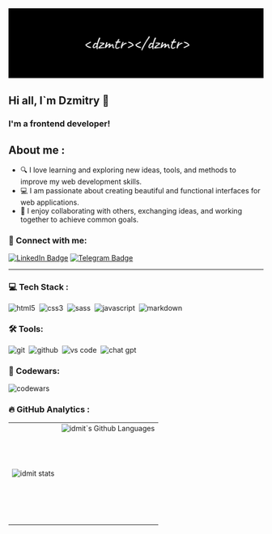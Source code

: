 <img src='./img/logo.jpg'>

<h2>Hi all, I`m Dzmitry 👋</h2>
<h3>I'm a frontend developer!</h3>

<h2>About me :</h2>

- 🔍 I love learning and exploring new ideas, tools, and methods to improve my web development skills.
- 💻 I am passionate about creating beautiful and functional interfaces for web applications.
- 🤝 I enjoy collaborating with others, exchanging ideas, and working together to achieve common goals.


### 🤝 Connect with me:
<div id='badges'>
  <a href="https://www.linkedin.com/in/dzmitrysidarovich/">
    <img src="https://img.shields.io/badge/LinkedIn-black?style=for-the-badge&logo=linkedin&logoColor=white" alt="LinkedIn Badge"/></a>
  <a href="https://www.t.me/ixdmaa">
    <img src="https://img.shields.io/badge/Telegram-black?style=for-the-badge&logo=telegram&logoColor=white" alt="Telegram Badge"/>
  </a>
</div>

---
### 💻 Tech Stack :

<img alt="html5" src="https://img.shields.io/badge/html-black.svg?&style=for-the-badge&logo=html5&logoColor=fff" />&nbsp;
<img alt="css3" src="https://img.shields.io/badge/css-black.svg?&style=for-the-badge&logo=css3&logoColor=fff" />&nbsp;
<img alt="sass" src="https://img.shields.io/badge/sass-black.svg?&style=for-the-badge&logo=sass&logoColor=fff" />&nbsp;
<img alt="javascript" src="https://img.shields.io/badge/javascript-black.svg?&style=for-the-badge&logo=javascript&logoColor=white" />&nbsp;
<img alt="markdown" src="https://img.shields.io/badge/markdown-000.svg?&style=for-the-badge&logo=markdown&logoColor=fff" />&nbsp;


### 🛠 Tools:

<img alt="git" src="https://img.shields.io/badge/git-black.svg?&style=for-the-badge&logo=git&logoColor=fff" />&nbsp;
<img alt="github" src="https://img.shields.io/badge/github-000.svg?&style=for-the-badge&logo=github&logoColor=fff" />&nbsp;
<img alt="vs code" src="https://img.shields.io/badge/vs code-black.svg?&style=for-the-badge&logo=visual-studio-code&logoColor=fff" />&nbsp;
<img alt='chat gpt' src='https://img.shields.io/badge/chatGPT-black?style=for-the-badge&logo=openai&logoColor=white' />

### 🚀 Codewars:

![codewars](https://www.codewars.com/users/rsschool_0605def1be6e5715/badges/large)

### :fire: GitHub Analytics :

<table>
  <tr>
    <td>
      <img align="left" src="http://github-readme-streak-stats.herokuapp.com?user=idmit&theme=dark&background=000000" alt="idmit stats" />
    </td>
    <td>
      <img height="195px" align="right" alt="idmit`s Github Languages" src="https://github-readme-stats-sigma-five.vercel.app/api/top-langs/?username=idmit&layout=compact&theme=vision-friendly-dark" />
    </td>
  </tr>
</table>
